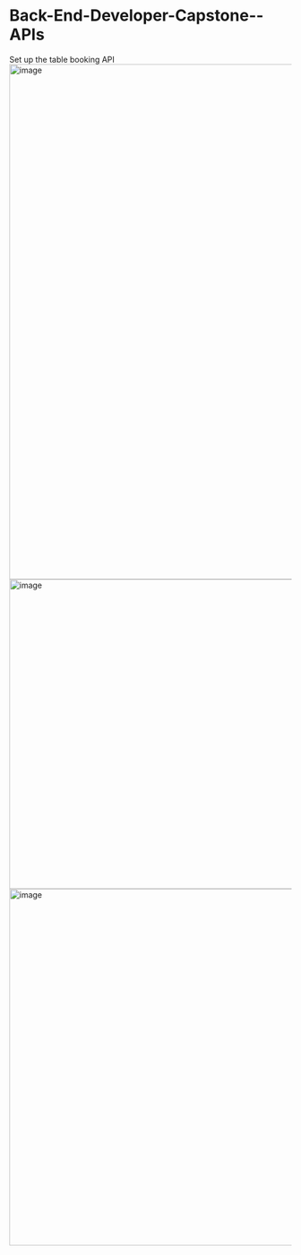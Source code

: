 # Back-End-Developer-Capstone--APIs
Set up the table booking API
<img width="920" alt="image" src="https://user-images.githubusercontent.com/72654303/231324399-028af61d-ac84-448d-9cec-c499c37cc6db.png">
<img width="553" alt="image" src="https://user-images.githubusercontent.com/72654303/231511548-a0d3fd3c-8161-4706-9016-823fd420f311.png">
<img width="637" alt="image" src="https://user-images.githubusercontent.com/72654303/231519765-dc85a117-38b9-46dd-9508-850c3ecf536c.png">

